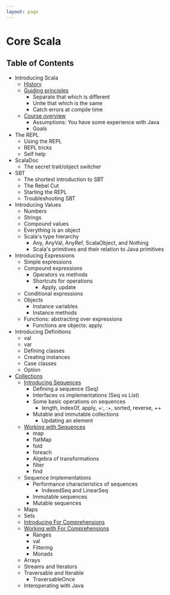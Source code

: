 ```yaml
---
layout: page
---
```


# Core Scala

## Table of Contents

- Introducing Scala
  - [History](intro/history.html)
  - [Guiding principles](intro/guiding-principles.html)
    - Separate that which is different
    - Unite that which is the same
    - Catch errors at compile time
  - [Course overview](intro/course-overview.html)
    - Assumptions: You have some experience with Java
    - Goals
- The REPL
  - Using the REPL
  - REPL tricks
  - Self help
- ScalaDoc
  - The secret trait/object switcher
- SBT
  - The shortest introduction to SBT
  - The Rebel Cut
  - Starting the REPL
  - Troubleshooting SBT
- Introducing Values
  - Numbers
  - Strings
  - Compound values
  - Everything is an object
  - Scala's type hierarchy
    - Any, AnyVal, AnyRef, ScalaObject, and Nothing
    - Scala's primitives and their relation to Java primitives
- Introducing Expressions
  - Simple expressions
  - Compound expressions
    - Operators vs methods
    - Shortcuts for operations
      - Apply, update
  - Conditional expressions
  - Objects
    - Instance variables
    - Instance methods
  - Functions: abstracting over expressions
    - Functions are objects: apply
- Introducing Definitions
  - val
  - var
  - Defining classes
  - Creating instances
  - Case classes
  - Option
- [Collections](collections/index.html)
  - [Introducing Sequences](collections/seq.html)
    - Defining a sequence (Seq)
    - Interfaces vs implementations (Seq vs List)
    - Some basic operations on sequences
      - length, indexOf, apply, +:, :+, sorted, reverse, ++
    - Mutable and immutable collections
      - Updating an element
  - [Working with Sequences](collections/working-with-seq.html)
    - map
    - flatMap
    - fold
    - foreach
    - Algebra of transformations
    - filter
    - find
  - Sequence Implementations
    - Performance characteristics of sequences
      - IndexedSeq and LinearSeq
    - Immutable sequences
    - Mutable sequences
  - Maps
  - Sets
  - [Introducing For Comprehensions](collections/for-comprehensions.html)
  - [Working with For Comprehensions](collections/working-with-for-comprehensions.html)
    - Ranges
    - val
    - Filtering
    - Monads
  - Arrays
  - Streams and Iterators
  - Traversable and Iterable
    - TraversableOnce
  - Interoperating with Java

